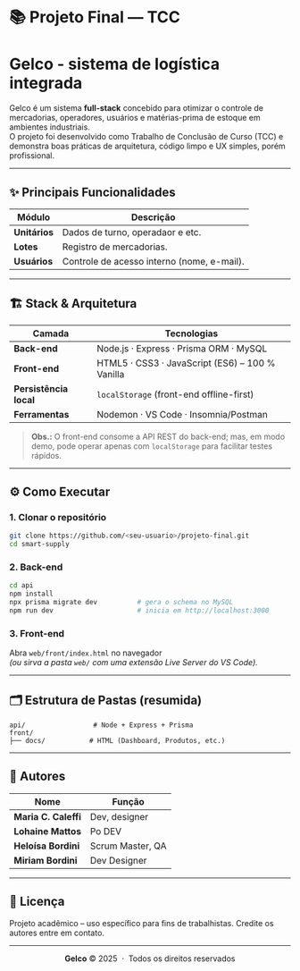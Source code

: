 # 📚 Projeto Final — TCC

# **Gelco - sistema de logística integrada**

Gelco é um sistema **full-stack** concebido para otimizar o controle de mercadorias, operadores, usuários e matérias-prima de estoque em ambientes industriais.  
O projeto foi desenvolvido como Trabalho de Conclusão de Curso (TCC) e demonstra boas práticas de arquitetura, código limpo e UX simples, porém profissional.

---

## ✨ Principais Funcionalidades

| Módulo | Descrição |
| ------ | --------- |
| **Unitários** | Dados de turno, operadaor e etc. |
| **Lotes** | Registro de mercadorias. |
| **Usuários** | Controle de acesso interno (nome, e-mail). |


---

## 🏗️ Stack & Arquitetura

| Camada | Tecnologias |
| ------ | ----------- |
| **Back-end** | Node.js · Express · Prisma ORM · MySQL  |
| **Front-end** | HTML5 · CSS3 · JavaScript (ES6) – 100 % Vanilla |
| **Persistência local** | `localStorage` (front-end offline-first) |
| **Ferramentas** | Nodemon · VS Code · Insomnia/Postman |

> **Obs.:** O front-end consome a API REST do back-end; mas, em modo demo, pode operar apenas com `localStorage` para facilitar testes rápidos.

---

## ⚙️ Como Executar

### 1. Clonar o repositório
```bash
git clone https://github.com/<seu-usuario>/projeto-final.git
cd smart-supply
```

### 2. Back-end
```bash
cd api
npm install
npx prisma migrate dev          # gera o schema no MySQL
npm run dev                     # inicia em http://localhost:3000
```

### 3. Front-end
Abra `web/front/index.html` no navegador  
*(ou sirva a pasta `web/` com uma extensão Live Server do VS Code).*

---

## 🗂️ Estrutura de Pastas (resumida)

```
api/                 # Node + Express + Prisma
front/
├── docs/           # HTML (Dashboard, Produtos, etc.)
```

---

## 👥 Autores

| Nome | Função |
| ---- | ------ |
| **Maria C. Caleffi** | Dev, designer |
| **Lohaine Mattos** | Po DEV|
| **Heloísa Bordini** | Scrum Master, QA |
| **Miriam Bordini** | Dev Designer |

---

## 📄 Licença
Projeto acadêmico – uso específico para fins de trabalhistas. Credite os autores entre em contato.

---

<div align="center">

**Gelco** © 2025 &nbsp;·&nbsp; Todos os direitos reservados

</div>

